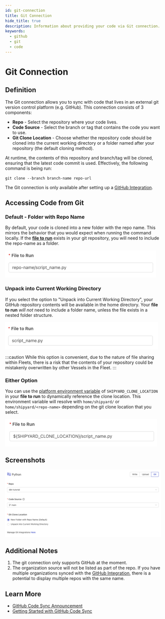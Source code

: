 ```yaml
---
id: git-connection
title: Git Connection
hide_title: true
description: Information about providing your code via Git connection.
keywords:
  - github
  - git
  - code
---
```


# Git Connection

## Definition

The Git connection allows you to sync with code that lives in an external git version control platform \(e.g. GitHub\). This connection consists of 3 components:

- **Repo** - Select the repository where your code lives.
- **Code Source** - Select the branch or tag that contains the code you want to use.
- **Git Clone Location** - Choose whether the repository code should be cloned into the current working directory or a folder named after your repository \(the default cloning method\).

At runtime, the contents of this repository and branch/tag will be cloned, ensuring that the latest code commit is used. Effectively, the following command is being run:

`git clone --branch branch-name repo-url`

The Git connection is only available after setting up a [GitHub Integration](../admin/integrations/github-integration.md).

## Accessing Code from Git

### Default - Folder with Repo Name

By default, your code is cloned into a new folder with the repo name. This mirrors the behavior that you would expect when running the command locally. If the [**file to run**](command.md#file-to-run) exists in your git repository, you will need to include the repo-name as a folder.

![Including the repo name as a folder](../../.gitbook/assets/folder_in_file_to_run.png)

### Unpack into Current Working Directory

If you select the option to "Unpack into Current Working Directory", your GitHub repository contents will be available in the home directory. Your **file to run** _will not_ need to include a folder name, unless the file exists in a nested folder structure.

![](../../.gitbook/assets/no_folder_file_to_run.png)

:::caution
While this option is convenient, due to the nature of file sharing within Fleets, there is a risk that the contents of your repository could be mistakenly overwritten by other Vessels in the Fleet.
:::

### Either Option

You can use the [platform environment variable](../shipyard-environment-variables.md) of `SHIPYARD_CLONE_LOCATION` in your **file to run** to dynamically reference the clone location. This environment variable will resolve with `home/shipyard/` or `home/shipyard/<repo-name>` depending on the git clone location that you select.

![](../../.gitbook/assets/dynamic_clone_location_folder.png)

## Screenshots

![](../../.gitbook/assets/github_code_sync.png)

## Additional Notes

1. The git connection only supports GitHub at the moment.
2. The organization source will not be listed as part of the repo. If you have multiple organizations synced with the [GitHub Integration](../admin/integrations/github-integration.md), there is a potential to display multiple repos with the same name.

## Learn More

- [GitHub Code Sync Announcement](https://www.shipyardapp.com/blog/automating-github-code-sync/)
- [Getting Started with GitHub Code Sync](https://www.shipyardapp.com/blog/automate-deployment-github-code/)
